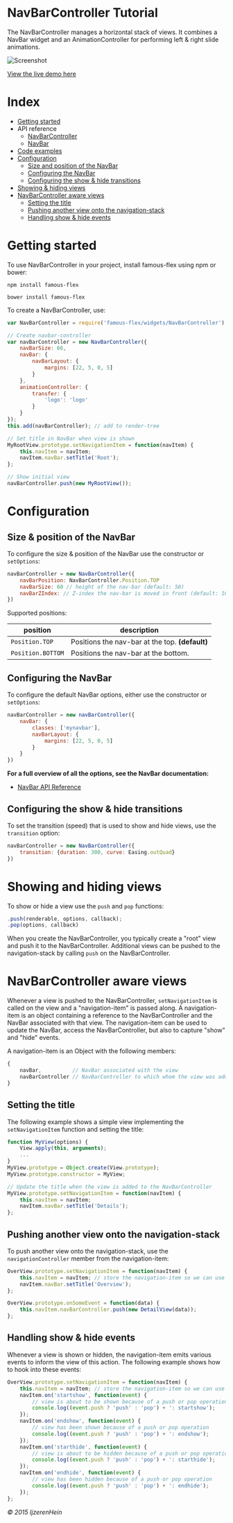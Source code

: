 NavBarController Tutorial
==========

The NavBarController manages a horizontal stack of views. It combines a NavBar widget and
an AnimationController for performing left & right slide animations.

![Screenshot](../screenshot.gif)

[View the live demo here](https://rawgit.com/IjzerenHein/famous-flex-navbarcontroller/master/dist/index.html)


# Index

- [Getting started](#getting-started)
- API reference
  - [NavBarController](https://github.com/IjzerenHein/famous-flex/blob/master/docs/widgets/NavBarController.md)
  - [NavBar](https://github.com/IjzerenHein/famous-flex/blob/master/docs/widgets/NavBar.md)
- [Code examples](../src/main.js)
- [Configuration](#configuration)
  - [Size and position of the NavBar](size-and-position-of-the-navbar)
  - [Configuring the NavBar](#configuring-the-navbar)
  - [Configuring the show & hide transitions](#configuring-the-show--hide-transitions)
- [Showing & hiding views](#showing--hiding-views)
- [NavBarController aware views](#navbarcontroller-aware-views)
  - [Setting the title](#setting-the-title)
  - [Pushing another view onto the navigation-stack](pushing-another-view-onto-the-navigation-stack)
  - [Handling show & hide events](#handling-show--hide-events)


# Getting started

To use NavBarController in your project, install famous-flex using npm or bower:

    npm install famous-flex

    bower install famous-flex


To create a NavBarController, use:

```javascript
var NavBarController = require('famous-flex/widgets/NavBarController');

// Create navbar-controller
var navBarController = new NavBarController({
    navBarSize: 66,
    navBar: {
        navBarLayout: {
            margins: [22, 5, 0, 5]
        }
    },
    animationController: {
        transfer: {
            'logo': 'logo'
        }
    }
});
this.add(navBarController); // add to render-tree

// Set title in NavBar when view is shown
MyRootView.prototype.setNavigationItem = function(navItem) {
    this.navItem = navItem;
    navItem.navBar.setTitle('Root');
};

// Show initial view
navBarController.push(new MyRootView());


```


# Configuration

## Size & position of the NavBar

To configure the size & position of the NavBar use the constructor or `setOptions`:

```javascript
navBarController = new NavBarController({
    navBarPosition: NavBarController.Position.TOP
    navBarSize: 60 // height of the nav-bar (default: 50)
    navBarZIndex: // Z-index the nav-bar is moved in front (default: 10)
})
```

Supported positions:

|position         |description|
|-----------------|-----------|
|`Position.TOP`   |Positions the nav-bar at the top. **(default)**|
|`Position.BOTTOM`|Positions the nav-bar at the bottom.|



## Configuring the NavBar

To configure the default NavBar options, either use the constructor or `setOptions`:

```javascript
navBarController = new navBarController({
    navBar: {
        classes: ['mynavbar'],
        navBarLayout: {
            margins: [22, 5, 0, 5]
        }
    }
})
```

**For a full overview of all the options, see the NavBar documentation:**
- [NavBar API Reference](https://github.com/IjzerenHein/famous-flex/blob/master/docs/widgets/NavBar.md)


## Configuring the show & hide transitions

To set the transition (speed) that is used to show and hide views, use the `transition` option:

```javascript
navBarController = new NavBarController({
    transition: {duration: 300, curve: Easing.outQuad}
})
```


# Showing and hiding views

To show or hide a view use the `push` and `pop` functions:

```javascript
.push(renderable, options, callback);
.pop(options, callback)
```

When you create the NavBarController, you typically create a "root" view and push it to the
NavBarController. Additional views can be pushed to the navigation-stack by calling `push` on the NavBarController.


# NavBarController aware views

Whenever a view is pushed to the NavBarController, `setNavigationItem` is called on the view and
a "navigation-item" is passed along. A navigation-item is an object containing a reference to the
NavBarController and the NavBar associated with that view. The navigation-item can be used to
update the NavBar, access the NavBarController, but also to capture "show" and "hide" events.

A navigation-item is an Object with the following members:

```javascript
{
    navBar,          // NavBar associated with the view
    navBarController // NavBarController to which whom the view was added
}
```

## Setting the title

The following example shows a simple view implementing the `setNavigationItem` function and setting
the title:

```javascript
function MyView(options) {
    View.apply(this, arguments);
    ...
}
MyView.prototype = Object.create(View.prototype);
MyView.prototype.constructor = MyView;

// Update the title when the view is added to the NavBarController
MyView.prototype.setNavigationItem = function(navItem) {
    this.navItem = navItem;
    navItem.navBar.setTitle('Details');
};
```

## Pushing another view onto the navigation-stack

To push another view onto the navigation-stack, use the `navigationController`
member from the navigation-item:

```javascript
OverView.prototype.setNavigationItem = function(navItem) {
    this.navItem = navItem; // store the navigation-item so we can use it later
    navItem.navBar.setTitle('Overview');
};

OverView.prototype.onSomeEvent = function(data) {
    this.navItem.navBarController.push(new DetailView(data));
};
```

## Handling show & hide events

Whenever a view is shown or hidden, the navigation-item emits various events
to inform the view of this action. The following example shows how to hook into
these events:

```javascript
OverView.prototype.setNavigationItem = function(navItem) {
    this.navItem = navItem; // store the navigation-item so we can use it later
    navItem.on('startshow', function(event) {
        // view is about to be shown because of a push or pop operation
        console.log((event.push ? 'push' : 'pop') + ': startshow');
    });
    navItem.on('endshow', function(event) {
        // view has been shown because of a push or pop operation
        console.log((event.push ? 'push' : 'pop') + ': endshow');
    });
    navItem.on('starthide', function(event) {
        // view is about to be hidden because of a push or pop operation
        console.log((event.push ? 'push' : 'pop') + ': starthide');
    });
    navItem.on('endhide', function(event) {
        // view has been hidden because of a push or pop operation
        console.log((event.push ? 'push' : 'pop') + ': endhide');
    });
};

```


*© 2015 IjzerenHein*
